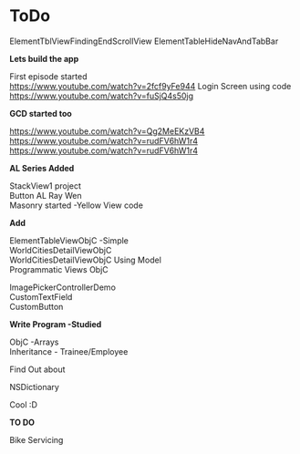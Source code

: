 # ToDo
ElementTblViewFindingEndScrollView
ElementTableHideNavAndTabBar

<b> Lets build the app</b>

First episode started <br/>
https://www.youtube.com/watch?v=2fcf9yFe944
Login Screen using code <br />
https://www.youtube.com/watch?v=fuSjQ4s50jg

<b>GCD started too</b>

https://www.youtube.com/watch?v=Qg2MeEKzVB4 <br />
https://www.youtube.com/watch?v=rudFV6hW1r4 <br />
https://www.youtube.com/watch?v=rudFV6hW1r4<br />


<b>AL Series Added</b>

StackView1 project <br />
Button AL Ray Wen <br />
Masonry started -Yellow View code <br />

<b>Add</b>

ElementTableViewObjC -Simple <br/>
WorldCitiesDetailViewObjC <br/>
WorldCitiesDetailViewObjC Using Model <br/>
Programmatic Views ObjC<br />

ImagePickerControllerDemo <br/>
CustomTextField <br/>
CustomButton <br/>


<b>Write Program -Studied</b>

ObjC -Arrays <br />
Inheritance - Trainee/Employee


Find Out about

NSDictionary

Cool :D


<b>TO DO</b>

Bike Servicing<br />


